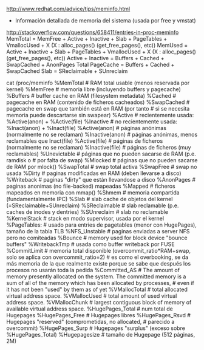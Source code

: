 http://www.redhat.com/advice/tips/meminfo.html

- Información detallada de memoria del sistema (usada por free y vmstat)


http://stackoverflow.com/questions/658411/entries-in-proc-meminfo
MemTotal = MemFree + Active + Inactive + Slab + PageTables + VmallocUsed + X (X : alloc_pages() (get_free_pages(), etc))
MemUsed = Active + Inactive + Slab + PageTables + VmallocUsed + X (X : alloc_pages() (get_free_pages(), etc))
Active + Inactive = Buffers + Cached + SwapCached + AnonPages
Total PageCache = Buffers + Cached + SwapCached
Slab = SReclaimable + SUnreclaim

cat /proc/meminfo 
  %MemTotal     # RAM total usable (menos reservada por kernel)
  %MemFree      # memoria libre (incluyendo buffers y pagecache)
  %Buffers      # buffer cache en RAM (filesystem metadata)
  %Cached       # pagecache en RAM (contenido de ficheros cacheados)
  %SwapCached   # pagecache en swap que también está en RAM (por tanto
                # si se necesita memoria puede descartarse sin swapear)
  %Active         # recientemente usada: %Active(anon) + %Active(file)
  %Inactive       # no recientemente usada: %Inact(anon) + %Inact(file)
  %Active(anon)   # páginas anónimas (normalmente no se reclaman)
  %Inactive(anon) # páginas anónimas, menos reclamables que Inact(file)
  %Active(file)   # páginas de ficheros (normalmente no se reclaman)
  %Inactive(file) # páginas de ficheros (muy reclamables)
  %Unevictable    # páginas que no pueden sacarse de RAM (p.e. ramdisk o
                  # por falta de swap)
  %Mlocked        # páginas que no pueden sacarse de RAM por mlock()
  %SwapTotal    # swap total activa
  %SwapFree     # swap no usada
  %Dirty        # paginas modificadas en RAM (deben llevarse a disco)
  %Writeback    # paginas "dirty" que están llevandose a disco
  %AnonPages    # paginas anonimas (no file-backed) mapeadas
  %Mapped       # ficheros mapeados en memoria con mmap()
  %Shmem        # memoria compartida (fundamentalmente IPC)
  %Slab         # slab cache de objetos del kernel (=SReclaimable+SUnreclaim)
  %SReclaimable # slab reclamable (p.e. caches de inodes y dentries)
  %SUnreclaim   # slab no reclamable
  %KernelStack  # stack en modo supervisor, usada por el kernel
  %PageTables:  # usado para entries de pagetables (menor con HugePages), tamaño de la tabla TLB
  %NFS_Unstable # paginas enviadas a server NFS pero no comiteadas
  %Bounce       # memory used for block device "bounce buffers"
  %WritebackTmp # usada como buffer writeback por FUSE
  %CommitLimit  # memoria total disponible (overcommit_ratio*RAM+swap, solo se aplica con overcommit_ratio=2)
                # es como el overbooking, se da más memoria de la que realmente existe porque se sabe que después los procesos no usarán toda la pedida
  %Committed_AS # The amount of memory presently allocated on the system.  The committed memory is a sum of all of the memory which has been allocated by processes, 
                # even if it has not been "used" by them as of yet
  %VMallocTotal  # total allocated virtual address space.
  %VMallocUsed   # total amount of used virtual address space.
  %VMallocChunk  # largest contiguous block of memory of available virtual address space.
  %HugePages_Total # num total de Hugepages
  %HugePages_Free  # Hugepages libres
  %HugePages_Rsvd  # Hugepages "reserved" (comprometidas, no allocated,
                   # parecido a overcommit)
  %HugePages_Surp  # Hugepages "surplus" (exceso sobre %HugePages_Total)
  %Hugepagesize    # tamaño de Hugepage (512 páginas, 2M)

